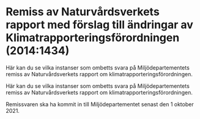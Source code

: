 # Remiss av Naturvårdsverkets rapport med förslag till ändringar av Klimatrapporteringsförordningen (2014:1434)

Här kan du se vilka instanser som ombetts svara på Miljödepartementets remiss av Naturvårdsverkets rapport om klimatrapporteringsförordningen.

Här kan du se vilka instanser som ombetts svara på Miljödepartementets remiss av Naturvårdsverkets rapport om klimatrapporteringsförordningen.

Remissvaren ska ha kommit in till Miljödepartementet senast den 1 oktober 2021.
